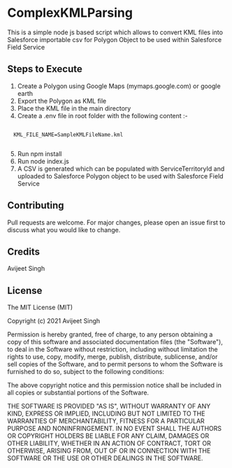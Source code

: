 # ComplexKMLParsing
This is a simple node js based script which allows to convert KML files into Salesforce importable csv for Polygon Object to be used within Salesforce Field Service

## Steps to Execute

1) Create a Polygon using Google Maps (mymaps.google.com) or google earth
2) Export the Polygon as KML file
3) Place the KML file in the main directory
4) Create a .env file in root folder with the following content :-

```

  KML_FILE_NAME=SampleKMLFileName.kml
  
```
5) Run npm install
6) Run node index.js
7) A CSV is generated which can be populated with ServiceTerritoryId and uploaded to Salesforce Polygon object to be used with Salesforce Field Service


## Contributing
Pull requests are welcome. For major changes, please open an issue first to discuss what you would like to change.


## Credits
 
Avijeet Singh
 
## License
 
The MIT License (MIT)

Copyright (c) 2021 Avijeet Singh

Permission is hereby granted, free of charge, to any person obtaining a copy of this software and associated documentation files (the "Software"), to deal in the Software without restriction, including without limitation the rights to use, copy, modify, merge, publish, distribute, sublicense, and/or sell copies of the Software, and to permit persons to whom the Software is furnished to do so, subject to the following conditions:

The above copyright notice and this permission notice shall be included in all copies or substantial portions of the Software.

THE SOFTWARE IS PROVIDED "AS IS", WITHOUT WARRANTY OF ANY KIND, EXPRESS OR IMPLIED, INCLUDING BUT NOT LIMITED TO THE WARRANTIES OF MERCHANTABILITY, FITNESS FOR A PARTICULAR PURPOSE AND NONINFRINGEMENT. IN NO EVENT SHALL THE AUTHORS OR COPYRIGHT HOLDERS BE LIABLE FOR ANY CLAIM, DAMAGES OR OTHER LIABILITY, WHETHER IN AN ACTION OF CONTRACT, TORT OR OTHERWISE, ARISING FROM, OUT OF OR IN CONNECTION WITH THE SOFTWARE OR THE USE OR OTHER DEALINGS IN THE SOFTWARE.
